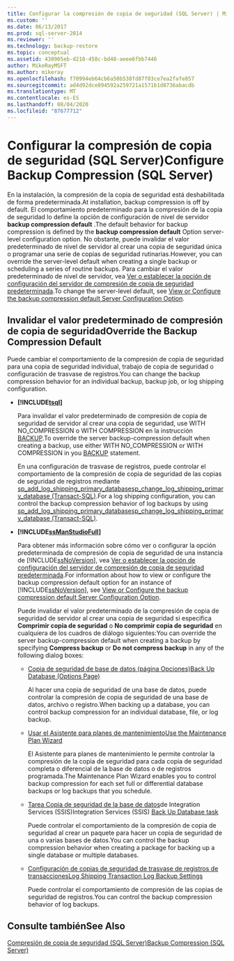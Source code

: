 ```yaml
---
title: Configurar la compresión de copia de seguridad (SQL Server) | Microsoft Docs
ms.custom: ''
ms.date: 06/13/2017
ms.prod: sql-server-2014
ms.reviewer: ''
ms.technology: backup-restore
ms.topic: conceptual
ms.assetid: 430905eb-d218-458c-bd48-aeee6fbb7446
author: MikeRayMSFT
ms.author: mikeray
ms.openlocfilehash: f70994eb64cb6a50b538fd87f03ce7ea2fafe857
ms.sourcegitcommit: ad4d92dce894592a259721a1571b1d8736abacdb
ms.translationtype: MT
ms.contentlocale: es-ES
ms.lasthandoff: 08/04/2020
ms.locfileid: "87677712"
---
```

# <a name="configure-backup-compression-sql-server"></a><span data-ttu-id="ca33f-102">Configurar la compresión de copia de seguridad (SQL Server)</span><span class="sxs-lookup"><span data-stu-id="ca33f-102">Configure Backup Compression (SQL Server)</span></span>
  <span data-ttu-id="ca33f-103">En la instalación, la compresión de la copia de seguridad está deshabilitada de forma predeterminada.</span><span class="sxs-lookup"><span data-stu-id="ca33f-103">At installation, backup compression is off by default.</span></span> <span data-ttu-id="ca33f-104">El comportamiento predeterminado para la compresión de la copia de seguridad lo define la opción de configuración de nivel de servidor **backup compression default** .</span><span class="sxs-lookup"><span data-stu-id="ca33f-104">The default behavior for backup compression is defined by the **backup compression default** Option server-level configuration option.</span></span> <span data-ttu-id="ca33f-105">No obstante, puede invalidar el valor predeterminado de nivel de servidor al crear una copia de seguridad única o programar una serie de copias de seguridad rutinarias.</span><span class="sxs-lookup"><span data-stu-id="ca33f-105">However, you can override the server-level default when creating a single backup or scheduling a series of routine backups.</span></span> <span data-ttu-id="ca33f-106">Para cambiar el valor predeterminado de nivel de servidor, vea [Ver o establecer la opción de configuración del servidor de compresión de copia de seguridad predeterminada](../../database-engine/configure-windows/view-or-configure-the-backup-compression-default-server-configuration-option.md).</span><span class="sxs-lookup"><span data-stu-id="ca33f-106">To change the server-level default, see [View or Configure the backup compression default Server Configuration Option](../../database-engine/configure-windows/view-or-configure-the-backup-compression-default-server-configuration-option.md).</span></span>  
  
## <a name="override-the-backup-compression-default"></a><span data-ttu-id="ca33f-107">Invalidar el valor predeterminado de compresión de copia de seguridad</span><span class="sxs-lookup"><span data-stu-id="ca33f-107">Override the Backup Compression Default</span></span>  
 <span data-ttu-id="ca33f-108">Puede cambiar el comportamiento de la compresión de copia de seguridad para una copia de seguridad individual, trabajo de copia de seguridad o configuración de trasvase de registros.</span><span class="sxs-lookup"><span data-stu-id="ca33f-108">You can change the backup compression behavior for an individual backup, backup job, or log shipping configuration.</span></span>  
  
-   **[!INCLUDE[tsql](../../includes/tsql-md.md)]**  
  
     <span data-ttu-id="ca33f-109">Para invalidar el valor predeterminado de compresión de copia de seguridad de servidor al crear una copia de seguridad, use WITH NO_COMPRESSION o WITH COMPRESSION en la instrucción [BACKUP](/sql/t-sql/statements/backup-transact-sql).</span><span class="sxs-lookup"><span data-stu-id="ca33f-109">To override the server backup-compression default when creating a backup, use either WITH NO_COMPRESSION or WITH COMPRESSION in you [BACKUP](/sql/t-sql/statements/backup-transact-sql) statement.</span></span>  
  
     <span data-ttu-id="ca33f-110">En una configuración de trasvase de registros, puede controlar el comportamiento de la compresión de copia de seguridad de las copias de seguridad de registros mediante [sp_add_log_shipping_primary_database](/sql/relational-databases/system-stored-procedures/sp-add-log-shipping-primary-database-transact-sql)[sp_change_log_shipping_primary_database &#40;Transact-SQL&#41;](/sql/relational-databases/system-stored-procedures/sp-change-log-shipping-primary-database-transact-sql).</span><span class="sxs-lookup"><span data-stu-id="ca33f-110">For a log shipping configuration, you can control the backup compression behavior of log backups by using [sp_add_log_shipping_primary_database](/sql/relational-databases/system-stored-procedures/sp-add-log-shipping-primary-database-transact-sql)[sp_change_log_shipping_primary_database &#40;Transact-SQL&#41;](/sql/relational-databases/system-stored-procedures/sp-change-log-shipping-primary-database-transact-sql).</span></span>  
  
-   **[!INCLUDE[ssManStudioFull](../../includes/ssmanstudiofull-md.md)]**  
  
     <span data-ttu-id="ca33f-111">Para obtener más información sobre cómo ver o configurar la opción predeterminada de compresión de copia de seguridad de una instancia de [!INCLUDE[ssNoVersion](../../includes/ssnoversion-md.md)], vea [Ver o establecer la opción de configuración del servidor de compresión de copia de seguridad predeterminada](../../database-engine/configure-windows/view-or-configure-the-backup-compression-default-server-configuration-option.md).</span><span class="sxs-lookup"><span data-stu-id="ca33f-111">For information about how to view or configure the backup compression default option for an instance of [!INCLUDE[ssNoVersion](../../includes/ssnoversion-md.md)], see [View or Configure the backup compression default Server Configuration Option](../../database-engine/configure-windows/view-or-configure-the-backup-compression-default-server-configuration-option.md).</span></span>  
  
     <span data-ttu-id="ca33f-112">Puede invalidar el valor predeterminado de la compresión de copia de seguridad de servidor al crear una copia de seguridad si especifica **Comprimir copia de seguridad** o **No comprimir copia de seguridad** en cualquiera de los cuadros de diálogo siguientes:</span><span class="sxs-lookup"><span data-stu-id="ca33f-112">You can override the server backup-compression default when creating a backup by specifying **Compress backup** or **Do not compress backup** in any of the following dialog boxes:</span></span>  
  
    -   [<span data-ttu-id="ca33f-113">Copia de seguridad de base de datos (página Opciones)</span><span class="sxs-lookup"><span data-stu-id="ca33f-113">Back Up Database (Options Page)</span></span>](back-up-database-backup-options-page.md)  
  
         <span data-ttu-id="ca33f-114">Al hacer una copia de seguridad de una base de datos, puede controlar la compresión de copia de seguridad de una base de datos, archivo o registro.</span><span class="sxs-lookup"><span data-stu-id="ca33f-114">When backing up a database, you can control backup compression for an individual database, file, or log backup.</span></span>  
  
    -   [<span data-ttu-id="ca33f-115">Usar el Asistente para planes de mantenimiento</span><span class="sxs-lookup"><span data-stu-id="ca33f-115">Use the Maintenance Plan Wizard</span></span>](../maintenance-plans/use-the-maintenance-plan-wizard.md)  
  
         <span data-ttu-id="ca33f-116">El Asistente para planes de mantenimiento le permite controlar la compresión de la copia de seguridad para cada copia de seguridad completa o diferencial de la base de datos o de registros programada.</span><span class="sxs-lookup"><span data-stu-id="ca33f-116">The Maintenance Plan Wizard enables you to control backup compression for each set full or differential database backups or log backups that you schedule.</span></span>  
  
    -   <span data-ttu-id="ca33f-117">[Tarea Copia de seguridad de la base de datos](../../integration-services/control-flow/back-up-database-task.md)de Integration Services (SSIS)</span><span class="sxs-lookup"><span data-stu-id="ca33f-117">Integration Services (SSIS) [Back Up Database task](../../integration-services/control-flow/back-up-database-task.md)</span></span>  
  
         <span data-ttu-id="ca33f-118">Puede controlar el comportamiento de la compresión de copia de seguridad al crear un paquete para hacer un copia de seguridad de una o varias bases de datos.</span><span class="sxs-lookup"><span data-stu-id="ca33f-118">You can control the backup compression behavior when creating a package for backing up a single database or multiple databases.</span></span>  
  
    -   [<span data-ttu-id="ca33f-119">Configuración de copias de seguridad de trasvase de registros de transacciones</span><span class="sxs-lookup"><span data-stu-id="ca33f-119">Log Shipping Transaction Log Backup Settings</span></span>](../databases/log-shipping-transaction-log-backup-settings.md)  
  
         <span data-ttu-id="ca33f-120">Puede controlar el comportamiento de compresión de las copias de seguridad de registros.</span><span class="sxs-lookup"><span data-stu-id="ca33f-120">You can control the backup compression behavior of log backups.</span></span>  
  
  
## <a name="see-also"></a><span data-ttu-id="ca33f-121">Consulte también</span><span class="sxs-lookup"><span data-stu-id="ca33f-121">See Also</span></span>  
 [<span data-ttu-id="ca33f-122">Compresión de copia de seguridad &#40;SQL Server&#41;</span><span class="sxs-lookup"><span data-stu-id="ca33f-122">Backup Compression &#40;SQL Server&#41;</span></span>](backup-compression-sql-server.md)  
  
  
